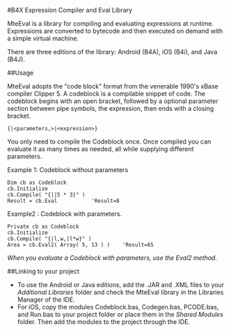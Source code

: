 #B4X Expression Compiler and Eval Library

MteEval is a library for compiling and evaluating expressions at runtime. Expressions are converted to bytecode and then executed on demand with a simple virtual machine.

There are three editions of the library: Android (B4A), iOS (B4i), and Java (B4J).  

##Usage

MteEval adopts the "code block" format from the venerable 1990's xBase compiler Clipper 5.  A codeblock is a compilable snippet of code.  The codeblock begins with an open bracket, followed by a optional parameter section between pipe symbols, the expression, then ends with a closing bracket.

```clipper
{|<parameters,>|<expression>}
```

You only need to compile the Codeblock once.  Once compiled you can evaluate it as many times as needed, all while supplying different parameters. 

Example 1: Codeblock without parameters

```vbnet
Dim cb as Codeblock
cb.Initialize
cb.Compile( "{||5 * 3}" )
Result = cb.Eval           'Result=8
```

Example2 : Codeblock with parameters.

```vbnet
Private cb as Codeblock
cb.Initialize
cb.Compile( "{|l,w,|l*w}" )
Area = cb.Eval2( Array( 5, 13 ) )    'Result=65
```
_When you evaluate a Codeblock with parameters, use the Eval2 method._

##Linking to your project

* To use the Android or Java editions, add the .JAR and .XML files to your _Additional Libraries_ folder and check the MteEval library in the Libraries Manager of the IDE.  
* For iOS, copy the modules Codeblock.bas, Codegen.bas, PCODE.bas, and Run.bas to your project folder or place them in the _Shared Modules_ folder.  Then add the modules to the project through the IDE.








